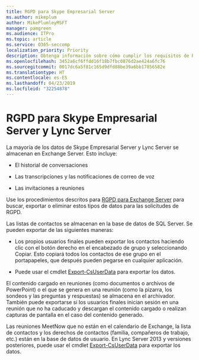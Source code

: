 ```yaml
---
title: RGPD para Skype Empresarial Server
ms.author: mikeplum
author: MikePlumleyMSFT
manager: pamgreen
ms.audience: ITPro
ms.topic: article
ms.service: O365-seccomp
localization_priority: Priority
description: Obtenga información sobre cómo cumplir los requisitos de RGPD en Skype Empresarial Server local y Lync Server.
ms.openlocfilehash: 3452a6cf6ffdd16f18b7fbc0876d2ae424a6fc76
ms.sourcegitcommit: 0017dc6a5f81c165d9dfd88be39a6bb17856582e
ms.translationtype: HT
ms.contentlocale: es-ES
ms.lasthandoff: 04/23/2019
ms.locfileid: "32254878"
---
```

# <a name="gdpr-for-skype-for-business-server-and-lync-server"></a>RGPD para Skype Empresarial Server y Lync Server

La mayoría de los datos de Skype Empresarial Server y Lync Server se almacenan en Exchange Server. Esto incluye:

-   El historial de conversaciones

-   Las transcripciones y las notificaciones de correo de voz

-   Las invitaciones a reuniones

Use los procedimientos descritos para [RGPD para Exchange Server](gdpr-for-exchange-server.md) para buscar, exportar o eliminar estos tipos de datos para las solicitudes de RGPD.

Las listas de contactos se almacenan en la base de datos de SQL Server. Se pueden exportar de las siguientes maneras:

-   Los propios usuarios finales pueden exportar los contactos haciendo clic con el botón derecho en el encabezado de grupo y seleccionando Copiar. Esto copiará todos los contactos de ese grupo en el portapapeles, que después pueden pegarse en cualquier aplicación.

-   Puede usar el cmdlet [Export-CsUserData](https://docs.microsoft.com/es-ES/powershell/module/skype/export-csuserdata) para exportar los datos.

El contenido cargado en reuniones (como documentos o archivos de PowerPoint) o el que se genera en una reunión (como la pizarra, los sondeos y las preguntas y respuestas) se almacena en el archivador. También puede exportarse si los usuarios finales inician sesión en una reunión que no ha caducado y descargan el contenido cargado o realizan capturas de pantalla en el caso del contenido generado.

Las reuniones MeetNow que no están en el calendario de Exchange, la lista de contactos y los derechos de contactos (familia, compañeros de trabajo, etc.) están en la base de datos de usuario. En Lync Server 2013 y versiones posteriores, puede usar el cmdlet [Export-CsUserData](https://docs.microsoft.com/es-ES/powershell/module/skype/export-csuserdata) para exportar los datos.
